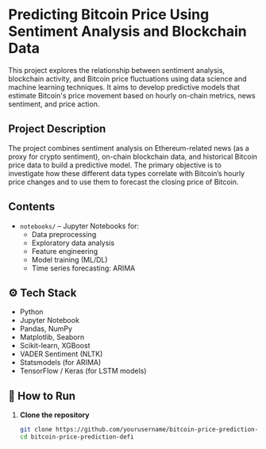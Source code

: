 # Predicting Bitcoin Price Using Sentiment Analysis and Blockchain Data

This project explores the relationship between sentiment analysis, blockchain activity, and Bitcoin price fluctuations using data science and machine learning techniques. It aims to develop predictive models that estimate Bitcoin's price movement based on hourly on-chain metrics, news sentiment, and price action.

## Project Description

The project combines sentiment analysis on Ethereum-related news (as a proxy for crypto sentiment), on-chain blockchain data, and historical Bitcoin price data to build a predictive model. The primary objective is to investigate how these different data types correlate with Bitcoin’s hourly price changes and to use them to forecast the closing price of Bitcoin.

## Contents

- `notebooks/` – Jupyter Notebooks for:
  - Data preprocessing
  - Exploratory data analysis
  - Feature engineering
  - Model training (ML/DL)
  - Time series forecasting: ARIMA

## ⚙️ Tech Stack

- Python
- Jupyter Notebook
- Pandas, NumPy
- Matplotlib, Seaborn
- Scikit-learn, XGBoost
- VADER Sentiment (NLTK)
- Statsmodels (for ARIMA)
- TensorFlow / Keras (for LSTM models)

## 🚀 How to Run

1. **Clone the repository**
   ```bash
   git clone https://github.com/yourusername/bitcoin-price-prediction-defi.git
   cd bitcoin-price-prediction-defi
